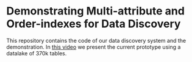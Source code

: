 # Demonstrating Multi-attribute and Order-indexes for Data Discovery

This repository contains the code of our data discovery system and the demonstration.
In [this video](https://youtu.be/tUsB0zlqTN4) we present the current prototype using a datalake of 370k tables.